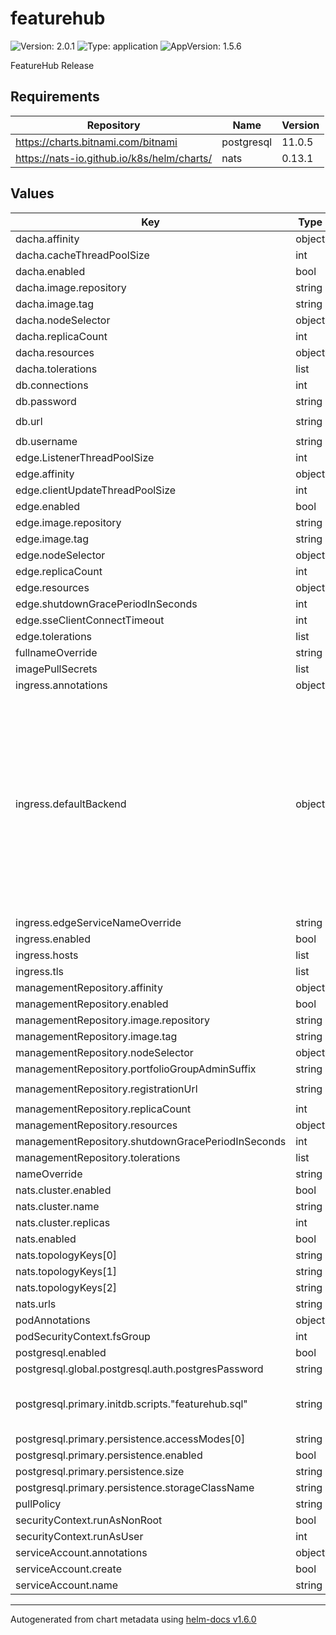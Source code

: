 # featurehub

![Version: 2.0.1](https://img.shields.io/badge/Version-2.0.1-informational?style=flat-square) ![Type: application](https://img.shields.io/badge/Type-application-informational?style=flat-square) ![AppVersion: 1.5.6](https://img.shields.io/badge/AppVersion-1.5.6-informational?style=flat-square)

FeatureHub Release

## Requirements

| Repository | Name | Version |
|------------|------|---------|
| https://charts.bitnami.com/bitnami | postgresql | 11.0.5 |
| https://nats-io.github.io/k8s/helm/charts/ | nats | 0.13.1 |

## Values

| Key | Type | Default | Description |
|-----|------|---------|-------------|
| dacha.affinity | object | `{}` |  |
| dacha.cacheThreadPoolSize | int | `15` |  |
| dacha.enabled | bool | `true` |  |
| dacha.image.repository | string | `"featurehub/dacha"` |  |
| dacha.image.tag | string | `"1.5.6"` |  |
| dacha.nodeSelector | object | `{}` |  |
| dacha.replicaCount | int | `2` |  |
| dacha.resources | object | `{}` |  |
| dacha.tolerations | list | `[]` |  |
| db.connections | int | `3` |  |
| db.password | string | `"featurehub"` |  |
| db.url | string | `"jdbc:postgresql://featurehub-postgresql:5432/featurehub"` |  |
| db.username | string | `"featurehub"` |  |
| edge.ListenerThreadPoolSize | int | `30` |  |
| edge.affinity | object | `{}` |  |
| edge.clientUpdateThreadPoolSize | int | `30` |  |
| edge.enabled | bool | `true` |  |
| edge.image.repository | string | `"featurehub/edge"` |  |
| edge.image.tag | string | `"1.5.6"` |  |
| edge.nodeSelector | object | `{}` |  |
| edge.replicaCount | int | `2` |  |
| edge.resources | object | `{}` |  |
| edge.shutdownGracePeriodInSeconds | int | `10` |  |
| edge.sseClientConnectTimeout | int | `30` |  |
| edge.tolerations | list | `[]` |  |
| fullnameOverride | string | `""` |  |
| imagePullSecrets | list | `[]` |  |
| ingress.annotations | object | `{}` |  |
| ingress.defaultBackend | object | `{"service":{"name":"management-repository","port":{"name":"http"}}}` | If set, creates a `defaultBackend` configuration on the ingress. Note that depending on your set up, this could make all LB matching URLs but non ingress matching URLs falling on this defaultBackend. Disable it by setting `defaultBackend: []` |
| ingress.edgeServiceNameOverride | string | `""` |  |
| ingress.enabled | bool | `true` |  |
| ingress.hosts | list | `[]` |  |
| ingress.tls | list | `[]` |  |
| managementRepository.affinity | object | `{}` |  |
| managementRepository.enabled | bool | `true` |  |
| managementRepository.image.repository | string | `"featurehub/mr"` |  |
| managementRepository.image.tag | string | `"1.5.6"` |  |
| managementRepository.nodeSelector | object | `{}` |  |
| managementRepository.portfolioGroupAdminSuffix | string | `"Administrators"` |  |
| managementRepository.registrationUrl | string | `"http://localhost/register-url?token=%s"` |  |
| managementRepository.replicaCount | int | `1` |  |
| managementRepository.resources | object | `{}` |  |
| managementRepository.shutdownGracePeriodInSeconds | int | `10` |  |
| managementRepository.tolerations | list | `[]` |  |
| nameOverride | string | `""` |  |
| nats.cluster.enabled | bool | `true` |  |
| nats.cluster.name | string | `"featurehub"` |  |
| nats.cluster.replicas | int | `3` |  |
| nats.enabled | bool | `true` |  |
| nats.topologyKeys[0] | string | `"kubernetes.io/hostname"` |  |
| nats.topologyKeys[1] | string | `"topology.kubernetes.io/zone"` |  |
| nats.topologyKeys[2] | string | `"topology.kubernetes.io/region"` |  |
| nats.urls | string | `"nats://featurehub-nats:4222"` |  |
| podAnnotations | object | `{}` |  |
| podSecurityContext.fsGroup | int | `999` |  |
| postgresql.enabled | bool | `true` |  |
| postgresql.global.postgresql.auth.postgresPassword | string | `"postgresql"` |  |
| postgresql.primary.initdb.scripts."featurehub.sql" | string | `"CREATE USER featurehub PASSWORD 'featurehub'; CREATE DATABASE featurehub; GRANT ALL PRIVILEGES ON DATABASE featurehub TO featurehub;"` |  |
| postgresql.primary.persistence.accessModes[0] | string | `"ReadWriteOnce"` |  |
| postgresql.primary.persistence.enabled | bool | `true` |  |
| postgresql.primary.persistence.size | string | `"128Mi"` |  |
| postgresql.primary.persistence.storageClassName | string | `"standard"` |  |
| pullPolicy | string | `"IfNotPresent"` |  |
| securityContext.runAsNonRoot | bool | `true` |  |
| securityContext.runAsUser | int | `999` |  |
| serviceAccount.annotations | object | `{}` |  |
| serviceAccount.create | bool | `true` |  |
| serviceAccount.name | string | `""` |  |

----------------------------------------------
Autogenerated from chart metadata using [helm-docs v1.6.0](https://github.com/norwoodj/helm-docs/releases/v1.6.0)
